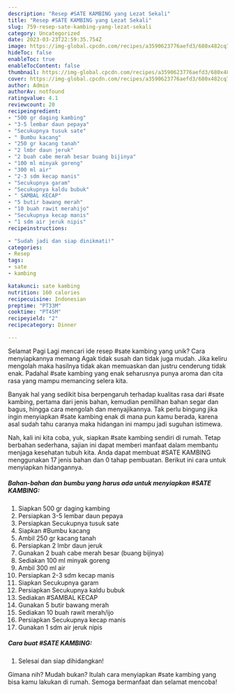 ```yaml
---
description: "Resep #SATE KAMBING yang Lezat Sekali"
title: "Resep #SATE KAMBING yang Lezat Sekali"
slug: 759-resep-sate-kambing-yang-lezat-sekali
category: Uncategorized
date: 2023-03-23T22:59:35.754Z
image: https://img-global.cpcdn.com/recipes/a3590623776aefd3/680x482cq70/sate-kambing-foto-resep-utama.jpg
hideToc: false
enableToc: true
enableTocContent: false
thumbnail: https://img-global.cpcdn.com/recipes/a3590623776aefd3/680x482cq70/sate-kambing-foto-resep-utama.jpg
cover: https://img-global.cpcdn.com/recipes/a3590623776aefd3/680x482cq70/sate-kambing-foto-resep-utama.jpg
author: Admin
authorAv: notfound
ratingvalue: 4.1
reviewcount: 20
recipeingredient:
- "500 gr daging kambing"
- "3-5 lembar daun pepaya"
- "Secukupnya tusuk sate"
- " Bumbu kacang"
- "250 gr kacang tanah"
- "2 lmbr daun jeruk"
- "2 buah cabe merah besar buang bijinya"
- "100 ml minyak goreng"
- "300 ml air"
- "2-3 sdm kecap manis"
- "Secukupnya garam"
- "Secukupnya kaldu bubuk"
- " SAMBAL KECAP"
- "5 butir bawang merah"
- "10 buah rawit merahijo"
- "Secukupnya kecap manis"
- "1 sdm air jeruk nipis"
recipeinstructions:

- "Sudah jadi dan siap dinikmati!"
categories:
- Resep
tags:
- sate
- kambing

katakunci: sate kambing 
nutrition: 160 calories
recipecuisine: Indonesian
preptime: "PT33M"
cooktime: "PT45M"
recipeyield: "2"
recipecategory: Dinner

---
```



Selamat Pagi Lagi mencari ide resep #sate kambing yang unik? Cara menyiapkannya memang Agak tidak susah dan tidak juga mudah. Jika keliru mengolah maka hasilnya tidak akan memuaskan dan justru cenderung tidak enak. Padahal #sate kambing yang enak seharusnya punya aroma dan cita rasa yang mampu memancing selera kita.


Banyak hal yang sedikit bisa berpengaruh terhadap kualitas rasa dari #sate kambing, pertama dari jenis bahan, kemudian pemilihan bahan segar dan bagus, hingga cara mengolah dan menyajikannya. Tak perlu bingung jika ingin menyiapkan #sate kambing enak di mana pun kamu berada, karena asal sudah tahu caranya maka hidangan ini mampu jadi suguhan istimewa.




Nah, kali ini kita coba, yuk, siapkan #sate kambing sendiri di rumah. Tetap berbahan sederhana, sajian ini dapat memberi manfaat dalam membantu menjaga kesehatan tubuh kita. Anda dapat membuat #SATE KAMBING menggunakan 17 jenis bahan dan 0 tahap pembuatan. Berikut ini cara untuk menyiapkan hidangannya.

<!--inarticleads1-->

##### Bahan-bahan dan bumbu yang harus ada untuk menyiapkan #SATE KAMBING:

1. Siapkan 500 gr daging kambing
1. Persiapkan 3-5 lembar daun pepaya
1. Persiapkan Secukupnya tusuk sate
1. Siapkan  #Bumbu kacang
1. Ambil 250 gr kacang tanah
1. Persiapkan 2 lmbr daun jeruk
1. Gunakan 2 buah cabe merah besar (buang bijinya)
1. Sediakan 100 ml minyak goreng
1. Ambil 300 ml air
1. Persiapkan 2-3 sdm kecap manis
1. Siapkan Secukupnya garam
1. Persiapkan Secukupnya kaldu bubuk
1. Sediakan  #SAMBAL KECAP
1. Gunakan 5 butir bawang merah
1. Sediakan 10 buah rawit merah/ijo
1. Persiapkan Secukupnya kecap manis
1. Gunakan 1 sdm air jeruk nipis




<!--inarticleads2-->

##### Cara buat #SATE KAMBING:


1. Selesai dan siap dihidangkan!



Gimana nih? Mudah bukan? Itulah cara menyiapkan #sate kambing yang bisa kamu lakukan di rumah. Semoga bermanfaat dan selamat mencoba!
